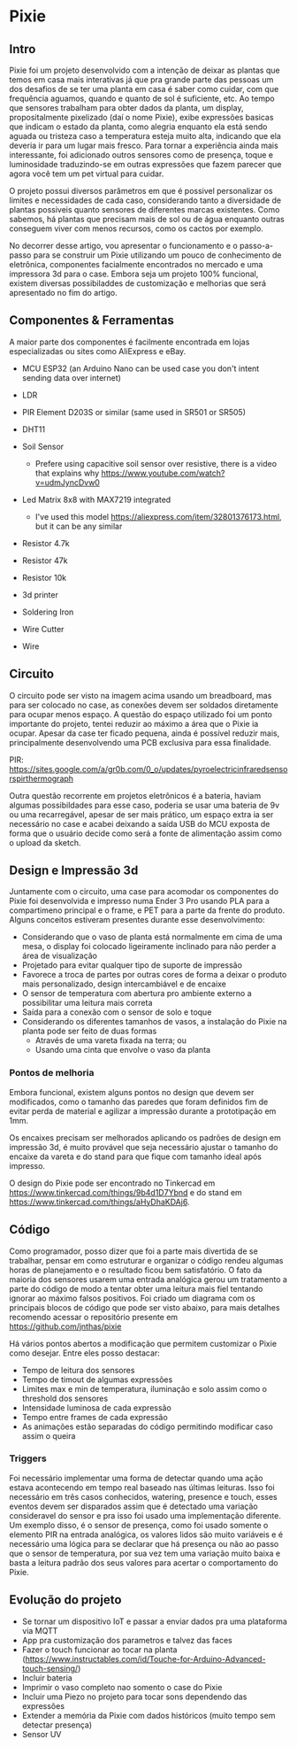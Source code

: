 
# Pixie 

## Intro

Pixie foi um projeto desenvolvido com a intenção de deixar as plantas que temos em casa mais interativas já que pra grande parte das pessoas
um dos desafios de se ter uma planta em casa é saber como cuidar, com que frequência aguamos, quando e quanto de sol é suficiente, etc.
Ao tempo que sensores trabalham para obter dados da planta, um display, propositalmente pixelizado (daí o nome Pixie), exibe expressões basicas que 
indicam o estado da planta, como alegria enquanto ela está sendo aguada ou tristeza caso a temperatura esteja muito alta, indicando que ela deveria 
ir para um lugar mais fresco.
Para tornar a experiência ainda mais interessante, foi adicionado outros sensores como de presença, toque e luminosidade traduzindo-se em outras
expressões que fazem parecer que agora você tem um pet virtual para cuidar.
 
O projeto possui diversos parâmetros em que é possivel personalizar os limites e necessidades de cada caso, considerando tanto a diversidade de 
plantas possiveis quanto sensores de diferentes marcas existentes. Como sabemos, há plantas que precisam mais de sol ou de água enquanto outras
conseguem viver com menos recursos, como os cactos por exemplo.

No decorrer desse artigo, vou apresentar o funcionamento e o passo-a-passo para se construir um Pixie utilizando um pouco de conhecimento de eletrônica,
componentes facialmente encontrados no mercado e uma impressora 3d para o case. Embora seja um projeto 100% funcional, existem diversas possibiladdes 
de customização e melhorias que será apresentado no fim do artigo.


## Componentes & Ferramentas

A maior parte dos componentes é facilmente encontrada em lojas especializadas ou sites como AliExpress e eBay.

- MCU ESP32 (an Arduino Nano can be used case you don't intent sending data over internet)
- LDR
- PIR Element D203S or similar (same used in SR501 or SR505)
- DHT11
- Soil Sensor 
    - Prefere using capacitive soil sensor over resistive, there is a video that explains why https://www.youtube.com/watch?v=udmJyncDvw0
- Led Matrix 8x8 with MAX7219 integrated
    - I've used this model https://aliexpress.com/item/32801376173.html, but it can be any similar
- Resistor 4.7k
- Resistor 47k
- Resistor 10k

- 3d printer
- Soldering Iron
- Wire Cutter
- Wire

## Circuito 

O circuito pode ser visto na imagem acima usando um breadboard, mas para ser colocado no case, as conexões devem ser soldados diretamente 
para ocupar menos espaço. A questão do espaço utilizado foi um ponto importante do projeto, tentei reduzir ao máximo a área que 
o Pixie ia ocupar. Apesar da case ter ficado pequena, ainda é possível reduzir mais, principalmente desenvolvendo uma PCB 
exclusiva para essa finalidade.

PIR:
https://sites.google.com/a/gr0b.com/0_o/updates/pyroelectricinfraredsensorspirthermograph

Outra questão recorrente em projetos eletrônicos é a bateria, haviam algumas possibildades para esse caso, poderia se usar uma bateria de 9v 
ou uma recarregável, apesar de ser mais prático, um espaço extra ia ser necessário no case e acabei deixando a saída USB do MCU 
exposta de forma que o usuário decide como será a fonte de alimentação assim como o upload da sketch.


## Design e Impressão 3d

Juntamente com o circuito, uma case para acomodar os componentes do Pixie foi desenvolvida e impresso numa Ender 3 Pro usando PLA para a compartimeno principal e o frame, e PET para a parte da frente do produto. Alguns conceitos estiveram presentes durante esse desenvolvimento:

- Considerando que o vaso de planta está normalmente em cima de uma mesa, o display foi colocado ligeiramente inclinado para não perder a área de visualização
- Projetado para evitar qualquer tipo de suporte de impressão 
- Favorece a troca de partes por outras cores de forma a deixar o produto mais personalizado, design intercambiável e de encaixe
- O sensor de temperatura com abertura pro ambiente externo a possibilitar uma leitura mais correta
- Saída para a conexão com o sensor de solo e toque
- Considerando os diferentes tamanhos de vasos, a instalação do Pixie na planta pode ser feito de duas formas 
    - Através de uma vareta fixada na terra; ou
    - Usando uma cinta que envolve o vaso da planta

### Pontos de melhoria 

Embora funcional, existem alguns pontos no design que devem ser modificados, como o tamanho das paredes que foram definidos fim de evitar perda de 
material e agilizar a impressão durante a prototipação em 1mm.

Os encaixes precisam ser melhorados aplicando os padrões de design em impressão 3d, é muito provável que seja necessário ajustar o tamanho do encaixe da vareta 
e do stand para que fique com tamanho ideal após impresso.

O design do Pixie pode ser encontrado no Tinkercad em https://www.tinkercad.com/things/9b4d1D7Ybnd e do stand em https://www.tinkercad.com/things/aHyDhaKDAj6.


## Código

Como programador, posso dizer que foi a parte mais divertida de se trabalhar, pensar em como estruturar e organizar o código rendeu algumas horas de planejamento
e o resultado ficou bem satisfatório. O fato da maioria dos sensores usarem uma entrada analógica gerou um tratamento a parte do código de modo a tentar obter 
uma leitura mais fiel tentando ignorar ao máximo falsos positivos. Foi criado um diagrama com os principais blocos de código que pode ser visto abaixo, para mais
detalhes recomendo acessar o repositório presente em https://github.com/jnthas/pixie

Há vários pontos abertos a modificação que permitem customizar o Pixie como desejar. Entre eles posso destacar:

- Tempo de leitura dos sensores
- Tempo de timout de algumas expressões
- Limites max e min de temperatura, iluminação e solo assim como o threshold dos sensores
- Intensidade luminosa de cada expressão
- Tempo entre frames de cada expressão
- As animações estão separadas do código permitindo modificar caso assim o queira

### Triggers

Foi necessário implementar uma forma de detectar quando uma ação estava acontecendo em tempo real baseado nas últimas leituras. Isso foi necessário em trẽs casos conhecidos, watering, presence e touch, esses eventos devem ser disparados assim que é detectado uma variação consideravel do sensor e pra isso foi usado
uma implementação diferente. Um exemplo disso, é o sensor de presença, como foi usado somente o elemento PIR na entrada analógica, os valores lidos são muito variáveis e é necessário uma lógica para se declarar que há presença ou não ao passo que o sensor de temperatura, por sua vez tem uma variação muito baixa e 
basta a leitura padrão dos seus valores para acertar o comportamento do Pixie.



## Evolução do projeto

- Se tornar um dispositivo IoT e passar a enviar dados pra uma plataforma via MQTT
- App pra customização dos parametros e talvez das faces
- Fazer o touch funcionar ao tocar na planta (https://www.instructables.com/id/Touche-for-Arduino-Advanced-touch-sensing/)
- Incluir bateria 
- Imprimir o vaso completo nao somento o case do Pixie
- Incluir uma Piezo no projeto para tocar sons dependendo das expressões
- Extender a memória da Pixie com dados históricos (muito tempo sem detectar presença)
- Sensor UV

